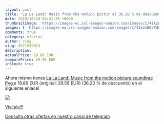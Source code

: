 ```yaml
---
layout: post
title: 'La La Land: Music from the motion pictur al 36.20 % de descuento'
date: 2019/10/24 08:41:55 +0000
thumbnailImage: 'https://images-eu.ssl-images-amazon.com/images/I/41k2nB87PdL._SL200_.jpg'
images: [ 'https://images-eu.ssl-images-amazon.com/images/I/41k2nB87PdL._SL200_.jpg' ]
comments: true
category: ofertas
author: ring
slug: 0571539823
description:
actualPrice: 18.86 EUR
comparePrice: 29.56 EUR
inStock: true
---
```


Ahora mismo tienes [La La Land: Music from the motion picture soundtrac  Pvg ](https://www.amazon.com/dp/0571539823/?tag=redken08-20) a 18.86 EUR (original: 29.56 EUR) (36.20 %  de descuento) en el siguiente enlace!

[![](https://images-eu.ssl-images-amazon.com/images/I/41k2nB87PdL._SL200_.jpg)](https://www.amazon.com/dp/0571539823/?tag=redken08-20)

[Visítala!!!](https://www.amazon.com/dp/0571539823/?tag=redken08-20)

[Consulta otras ofertas en nuestro canal de telegram](https://t.me/s/ofertas25)
